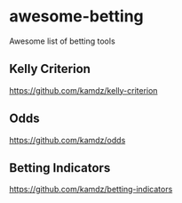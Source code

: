 # awesome-betting
Awesome list of betting tools

## Kelly Criterion 
https://github.com/kamdz/kelly-criterion

## Odds
https://github.com/kamdz/odds

## Betting Indicators
https://github.com/kamdz/betting-indicators
